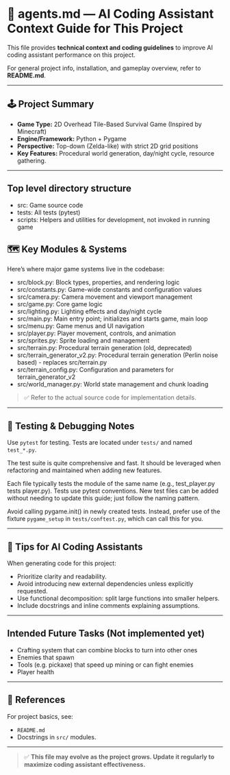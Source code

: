 # 📄 agents.md — AI Coding Assistant Context Guide for This Project

This file provides **technical context and coding guidelines** to improve AI coding assistant performance on this project.

For general project info, installation, and gameplay overview, refer to **README.md**.

---

## 🕹️ Project Summary
- **Game Type:** 2D Overhead Tile-Based Survival Game (Inspired by Minecraft)
- **Engine/Framework:** Python + Pygame
- **Perspective:** Top-down (Zelda-like) with strict 2D grid positions
- **Key Features:** Procedural world generation, day/night cycle, resource gathering.

---

## Top level directory structure

- src: Game source code
- tests: All tests (pytest)
- scripts: Helpers and utilities for development, not invoked in running game

## 🗺️ Key Modules & Systems

Here’s where major game systems live in the codebase:

- src/block.py:       Block types, properties, and rendering logic
- src/constants.py:   Game-wide constants and configuration values
- src/camera.py:      Camera movement and viewport management	
- src/game.py:       Core game logic 
- src/lighting.py:    Lighting effects and day/night cycle
- src/main.py:       Main entry point; initializes and starts game, main loop
- src/menu.py:        Game menus and UI navigation
- src/player.py:	   Player movement, controls, and animation
- src/sprites.py:	   Sprite loading and management
- src/terrain.py:	   Procedural terrain generation (old, deprecated)
- src/terrain_generator_v2.py:	Procedural terrain generation (Perlin noise based) - replaces src/terrain.py
- src/terrain_config.py:	Configuration and parameters for terrain_generator_v2
- src/world_manager.py:	World state management and chunk loading



> ✅ Refer to the actual source code for implementation details.

---

## 🧪 Testing & Debugging Notes

Use `pytest` for testing. Tests are located under `tests/` and named `test_*.py`. 

The test suite is quite comprehensive and fast. It should be leveraged when refactoring
and maintained when adding new features.

Each file typically tests the module of the same name (e.g., test_player.py tests player.py).
Tests use pytest conventions. New test files can be added without needing to update this guide; just follow the naming pattern.

Avoid calling pygame.init() in newly created tests. Instead, prefer use of the fixture `pygame_setup` in `tests/conftest.py`, which can call this for you.

---

## 🤖 Tips for AI Coding Assistants
When generating code for this project:
- Prioritize clarity and readability.
- Avoid introducing new external dependencies unless explicitly requested.
- Use functional decomposition: split large functions into smaller helpers.
- Include docstrings and inline comments explaining assumptions.

---

## Intended Future Tasks (Not implemented yet)
- Crafting system that can combine blocks to turn into other ones
- Enemies that spawn
- Tools (e.g. pickaxe) that speed up mining or can fight enemies
- Player health

---

## 🔗 References
For project basics, see:
- `README.md`
- Docstrings in `src/` modules.

---

> ✅ **This file may evolve as the project grows. Update it regularly to maximize coding assistant effectiveness.**
